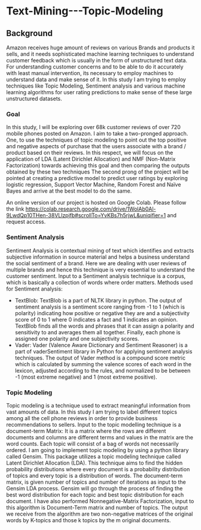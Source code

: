 # Text-Mining---Topic-Modeling
## Background
Amazon receives huge amount of reviews on various Brands and products it sells, and it needs sophisticated machine learning techniques to understand customer feedback which is usually in the form of unstructured text data. For understanding customer concerns and to be able to do it accurately with least manual intervention, its necessary to employ machines to understand data and make sense of it. In this study I am trying to employ techniques like Topic Modeling, Sentiment analysis and various machine learning algorithms for user rating predictions to make sense of these large unstructured datasets.
### Goal 

In this study, I will be exploring over 68k customer reviews of over 720 mobile phones posted on Amazon.
I aim to take a two-pronged approach. One, to use the techniques of topic modeling to point out the top positive and negative aspects of purchase that the users associate with a brand / product based on their reviews. In this respect, we will focus on the application of LDA (Latent Dirichlet Allocation) and NMF (Non-Matrix Factorization) towards achieving this goal and then comparing the outputs obtained by these two techniques
The second prong of the project will be pointed at creating a predictive model to predict user ratings by exploring logistic regression, Support Vector Machine, Random Forest and Naïve Bayes and arrive at the best model to do the same.

An online version of our project is hosted on Google Colab.
Please follow the link https://colab.research.google.com/drive/1WolAb0Al-9LwdQp10THen-38VLlzpjfb#scrollTo=YvKBs7h5rjwL&uniqifier=1 and request access.


### Sentiment Analysis

Sentiment Analysis is contextual mining of text which identifies and extracts subjective information in source material and helps a business understand the social sentiment of a brand. Here we are dealing with user reviews of multiple brands and hence this technique is very essential to understand the customer sentiment.
Input to a Sentiment analysis technique is a corpus, which is basically a collection of words where order matters. 
Methods used for Sentiment analysis:
* TextBlob: TextBlob is a part of NLTK library in python. The output of sentiment analysis is a sentiment score ranging from -1 to 1 (which is polarity) indicating how positive or negative they are and a subjectivity score of 0 to 1 where 0 indicates a fact and 1 indicates an opinion. TextBlob finds all the words and phrases that it can assign a polarity and sensitivity to and averages them all together. Finally, each phone is assigned one polarity and one subjectivity scores.
* Vader: Vader (Valence Aware Dictionary and Sentiment Reasoner) is a part of vaderSentiment library in Python for applying sentiment analysis techniques. The output of Vader method is a compound score metric which is calculated by summing the valence scores of each word in the lexicon, adjusted according to the rules, and normalized to be between -1 (most extreme negative) and 1 (most extreme positive).

### Topic Modeling

Topic modeling is a technique used to extract meaningful information from vast amounts of data. In this study I am trying to label different topics among all the cell phone reviews in order to provide business recommendations to sellers. 
Input to the topic modelling technique is a document-term Matrix: It is a matrix where the rows are different documents and columns are different terms and values in the matrix are the word counts. Each topic will consist of a bag of words not necessarily ordered.
I am going to implement topic modeling by using a python library called Gensim. This package utilizes a topic modeling technique called Latent Dirichlet Allocation (LDA). This technique aims to find the hidden probability distributions where every document is a probability distribution of topics and every topic is a distribution of words. The document-term matrix, is given number of topics and number of iterations as input to the Gensim LDA process. Gensim will go through the process of finding the best word distribution for each topic and best topic distribution for each document.
I have also performed Nonnegative-Matrix Factorization, input to this algorithm is Document-Term matrix and number of topics. The output we receive from the algorithm are two non-negative matrices of the original words by K-topics and those k topics by the m original documents. 
